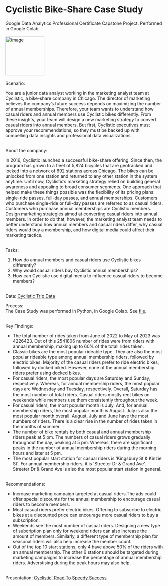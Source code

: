 # Cyclistic Bike-Share Case Study
Google Data Analytics Professional Certificate Capstone Project. Performed in Google Colab. <br><br>
<img width="124" alt="image" src="https://github.com/sayalisa2li7/cyclistic-data-analysis/assets/91866677/00ce5e5e-14f7-4d64-b3ba-f39a022f0f6f"> <br><br>
Scenario: <br>

You are a junior data analyst working in the marketing analyst team at Cyclistic, a bike-share company in Chicago. The director of marketing believes the company’s future success depends on maximizing the number of annual memberships. Therefore, your team wants to understand how casual riders and annual members use Cyclistic bikes differently. From these insights, your team will design a new marketing strategy to convert casual riders into annual members. But first, Cyclistic executives must approve your recommendations, so they must be backed up with compelling data insights and professional data
visualizations.
<br><br>

About the company: <br>

In 2016, Cyclistic launched a successful bike-share offering. Since then, the program has grown to a fleet of 5,824 bicycles that are geotracked and locked into a network of 692 stations across Chicago. The bikes can be unlocked from one station and
returned to any other station in the system anytime.
Until now, Cyclistic’s marketing strategy relied on building general awareness and appealing to broad consumer segments.
One approach that helped make these things possible was the flexibility of its pricing plans: single-ride passes, full-day passes, and annual memberships. Customers who purchase single-ride or full-day passes are referred to as casual riders. Customers who purchase annual memberships are Cyclistic members.
Design marketing strategies aimed at converting casual riders into annual members. In order to
do that, however, the marketing analyst team needs to better understand how annual members and casual riders differ, why
casual riders would buy a membership, and how digital media could affect their marketing tactics.
<br><br>

Tasks:<br>
1. How do annual members and casual riders use Cyclistic bikes differently?
2. Why would casual riders buy Cyclistic annual memberships?
3. How can Cyclistic use digital media to influence casual riders to become members?
<br><br>

Data: [Cyclistic Trip Data](https://divvy-tripdata.s3.amazonaws.com/index.html) <br>

Process:<br>
The Case Study was performed in Python, in Google Colab. See [file](Cyclistic_CaseStudy.ipynb).
<br><br>

Key Findings: 
* The total number of rides taken from June of 2022 to May of 2023 was 4226423. Out of this 2541806 number of rides were from riders with annual membership, making up to 60% of the totall rides taken.
* Classic bikes are the most popular rideable type. They are also the most popular rideable type among annual membership riders, followed by electric bikes. Majority of the casual riders prefer to ride electric bikes, followed by docked biked. However, none of the annual membership riders prefer using docked bikes.
* For casual riders, the most popular days are Saturday and Sunday, respectively. Whereas, for annual membership riders, the most popular days are Wednesday and Tuesday, respectively. Overall, Saturday has the most number of total riders.
Casual riders mostly rent bikes on weekends while members use them consistently throughout the week.
* For casual riders, the most popular month is July. And, for annual membership riders, the most popular month is August. July is also the most popular month overall.
August, July and June have the most numbers of riders. There is a clear rise in the number of rides taken in the months of summer.
* The number of bike rentals by both casual and annual membership riders peak at 5 pm.
The numbers of casual riders grows gradually throughout the day, peaking at 5 pm. Whereas, there are significant peaks in the number of annual membership riders during the morning hours and later at 5 pm.
* The most popular start station for casual riders is 'Kingsbury St & Kinzie St'. For annual membership riders, it is 'Streeter Dr & Grand Ave'. Streeter Dr & Grand Ave is also the most popular start station in general.
<br><br>

Recommendations: 
* Increase marketing campaign targeted at casual riders.The ads could offer special discounts for the annual membership to encourage casual riders to become members.
* Most casual riders prefer electric bikes. Offering to subscribe to electric bikes at a discounted price can encourage more casual riders to buy a subscription.
* Weekends see the most number of casual riders. Designing a new type of subcription plan only for weekend riders can also increase the amount of members. Similarly, a different type of membership plan for seasonal riders will also help increase the member count.
* Out of the top 10 start stations, only 4 have above 50% of the riders with an annual membership. The other 6 stations should be targeted during marketing campaigns to increase the percentage of annual membership riders. Adverstising during the peak hours may also help.
<br><br> 

Presentation: [Cyclistic' Road To Speedy Success](https://github.com/sayalisa2li7/cyclistic-data-analysis/blob/main/Cyclistic%E2%80%99s%20Road%20To%20Speedy%20Success.pdf)
